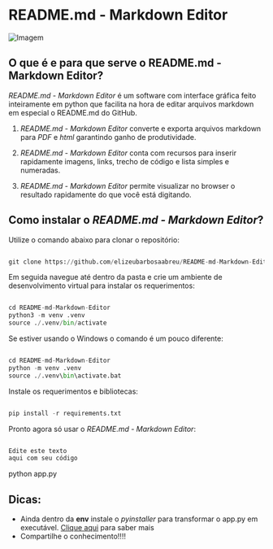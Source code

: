 # README.md - Markdown Editor

![Imagem](/home/pi/Desktop/MarkdownConverter/screenshot.png) 

## O que é e para que serve o README.md - Markdown Editor?

*README.md - Markdown Editor* é um software com interface gráfica feito inteiramente em python que facilita na hora de editar arquivos markdown em especial o README.md do GitHub.

1. *README.md - Markdown Editor* converte e exporta arquivos markdown para *PDF* e *html* garantindo ganho de produtividade.

2. *README.md - Markdown Editor* conta com recursos para inserir rapidamente imagens, links, trecho de código e lista simples e numeradas.

3. *README.md - Markdown Editor* permite visualizar no browser o resultado rapidamente do que você está digitando.  

## Como instalar o *README.md - Markdown Editor*?

Utilize o comando abaixo para clonar o repositório:
 
~~~python

git clone https://github.com/elizeubarbosaabreu/README-md-Markdown-Editor.git

~~~
 
Em seguida navegue até dentro da pasta e crie um ambiente de desenvolvimento virtual para instalar os requerimentos:
 
~~~python

cd README-md-Markdown-Editor
python3 -m venv .venv
source ./.venv/bin/activate

~~~

Se estiver usando o Windows o comando é um pouco diferente:

~~~python

cd README-md-Markdown-Editor
python -m venv .venv
source ./.venv\bin\activate.bat

~~~

Instale os requerimentos e bibliotecas:
 
~~~python

pip install -r requirements.txt

~~~
 
Pronto agora só usar o *README.md - Markdown Editor*:
 
~~~python

Edite este texto
aqui com seu código

~~~
 
python app.py

## Dicas:
* Ainda dentro da **env** instale o *pyinstaller* para transformar o app.py em executável. [Clique aqui](http://www.pyinstaller.org/) para saber mais
* Compartilhe o conhecimento!!!!